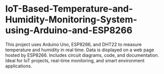 # IoT-Based-Temperature-and-Humidity-Monitoring-System-using-Arduino-and-ESP8266
This project uses Arduino Uno, ESP8266, and DHT22 to measure temperature and humidity in real time. Data is displayed on a web page hosted by ESP8266. Includes circuit diagrams, code, and documentation. Ideal for IoT projects, real-time monitoring, and smart environment applications.
